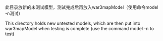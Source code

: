 此目录放新的未测试模型，测试完成后再放入war3mapModel（使用命令model -n测试）

This directory holds new untested models, which are then put into war3mapModel when testing is complete (use the command model -n to test)